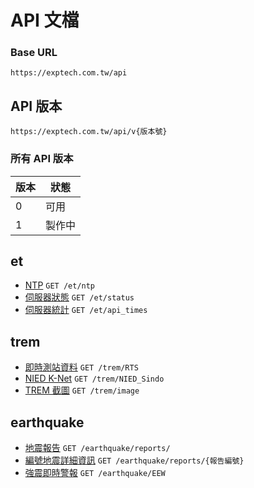 # API 文檔

### Base URL
```
https://exptech.com.tw/api
```

## API 版本
`https://exptech.com.tw/api/v{版本號}`

### 所有 API 版本
| 版本 | 狀態   |
| ---- | ------ |
| 0    | 可用   |
| 1    | 製作中 |

## et
- [NTP]() `GET /et/ntp`
- [伺服器狀態]() `GET /et/status`
- [伺服器統計]() `GET /et/api_times`

## trem
- [即時測站資料]() `GET /trem/RTS`
- [NIED K-Net]() `GET /trem/NIED_Sindo`
- [TREM 截圖]() `GET /trem/image`

## earthquake
- [地震報告](./earthquake/reports.md#獲取地震報告) `GET /earthquake/reports/`
- [編號地震詳細資訊](./earthquake/reports.md#獲取編號地震詳細資訊) `GET /earthquake/reports/{報告編號}`
- [強震即時警報]() `GET /earthquake/EEW`
